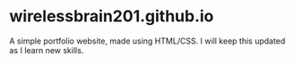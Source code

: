 # wirelessbrain201.github.io
A simple portfolio website, made using HTML/CSS. I will keep this updated as I learn new skills.
